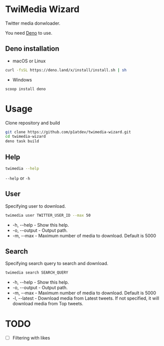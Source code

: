# TwiMedia Wizard

Twitter media donwloader.

You need [Deno](https://deno.land/manual@v1.29.1/getting_started/installation) to use.

## Deno installation

- macOS or Linux

```bash
curl -fsSL https://deno.land/x/install/install.sh | sh
```

- Windows
```
scoop install deno
```

# Usage

Clone repository and build

```bash
git clone https://github.com/p1atdev/twimedia-wizard.git
cd twimedia-wizard
deno task build
```

## Help

```bash
twimedia --help
```
`--help` or `-h`

## User

Specifying user to download.

```bash
twimedia user TWITTER_USER_ID --max 50
```

- -h, --help              - Show this help.
- -o, --output  <path>    - Output path.
- -m, --max     <number>  - Maximum number of media to download. Default is 5000

## Search

Specifying search query to search and download.

```bash
twimedia search SEARCH_QUERY
```

- -h, --help              - Show this help.
- -o, --output  <path>    - Output path.
- -m, --max     <number>  - Maximum number of media to download. Default is 5000
- -l, --latest            - Download media from Latest tweets. If not specified, it will download media from Top tweets.

# TODO

- [ ] Filtering with likes 